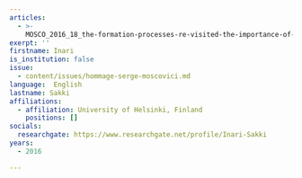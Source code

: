```yaml
---
articles:
  - >-
    MOSCO_2016_18_the-formation-processes-re-visited-the-importance-of-naturalized-representations
exerpt: ''
firstname: Inari
is_institution: false
issue:
  - content/issues/hommage-serge-moscovici.md
language:  English
lastname: Sakki
affiliations:
  - affiliation: University of Helsinki, Finland
    positions: []
socials:
  researchgate: https://www.researchgate.net/profile/Inari-Sakki
years:
  - 2016

---
```

